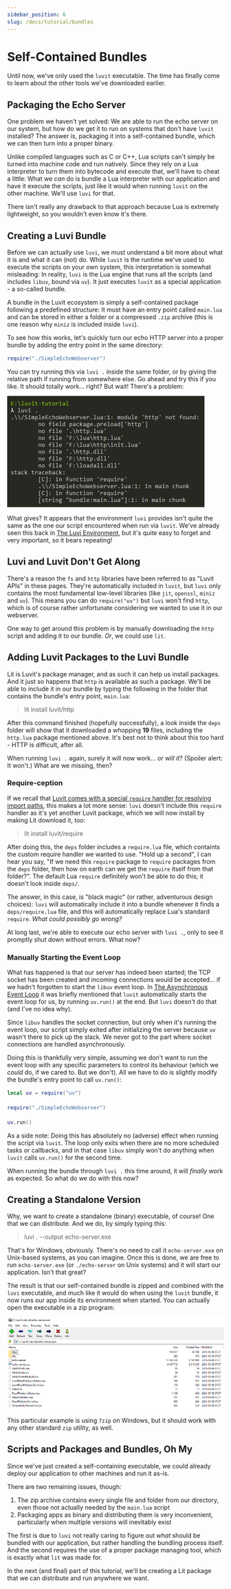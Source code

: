 ```yaml
---
sidebar_position: 6
slug: /docs/tutorial/bundles
---
```


# Self-Contained Bundles

Until now, we've only used the ``luvit`` executable. The time has finally come to learn about the other tools we've downloaded earlier.

## Packaging the Echo Server

One problem we haven't yet solved: We are able to run the echo server on our system, but how do we get it to run on systems that don't have ``luvit`` installed? The answer is, packaging it into a self-contained bundle, which we can then turn into a proper binary.

Unlike compiled languages such as C or C++, Lua scripts can't simply be turned into machine code and run natively. Since they rely on a Lua interpreter to turn them into bytecode and execute that, we'll have to cheat a little: What we *can* do is bundle a Lua interpreter with our application and have it execute the scripts, just like it would when running ``luvit`` on the other machine. We'll use ``luvi`` for that.

There isn't really any drawback to that approach because Lua is extremely lightweight, so you wouldn't even know it's there.

## Creating a Luvi Bundle

Before we can actually use ``luvi``, we must understand a bit more about what it is and what it can (not) do. While ``luvit`` is the runtime we've used to execute the scripts on your own system, this interpretation is somewhat misleading: In reality, ``luvi`` is the Lua engine that runs all the scripts (and includes ``libuv``, bound via ``uv``). It just executes ``luvit`` as a special application - a so-called bundle.

A bundle in the Luvit ecosystem is simply a self-contained package following a predefined structure: It must have an entry point called ``main.lua`` and can be stored in either a folder or a compressed ``.zip`` archive (this is one reason why ``miniz`` is included inside ``luvi``).

To see how this works, let's quickly turn our echo HTTP server into a proper bundle by adding the entry point in the same directory:

```lua title="main.lua"
require("./SimpleEchoWebserver")
```

You can try running this via ``luvi .`` inside the same folder, or by giving the relative path if running from somewhere else. Go ahead and try this if you like. It should totally work... right? But wait! There's a problem:

![05-luvi-missing-dependencies.png](05-luvi-missing-dependencies.png)

What gives? It appears that the environment ``luvi`` provides isn't quite the same as the one our script encountered when run via  ``luvit``. We've already seen this back in [The Luvi Environment](/docs/tutorial/hello-world#the-luvi-environment), but it's quite easy to forget and very important, so it bears repeating!

## Luvi and Luvit Don't Get Along

There's a reason the ``fs`` and ``http`` libraries have been referred to as "Luvit APIs" in these pages. They're automatically included in ``luvit``, but ``luvi`` only contains the most fundamental low-level libraries (like ``jit``, ``openssl``, ``miniz`` and ``uv``). This means you can do ``require("uv")`` but ``luvi`` won't find ``http``, which is of course rather unfortunate considering we wanted to use it in our webserver.

One way to get around this problem is by manually downloading the ``http`` script and adding it to our bundle. *Or*, we could use ``lit``.

## Adding Luvit Packages to the Luvi Bundle

Lit is Luvit's package manager, and as such it can help us install packages. And it just so happens that ``http`` is available as such a package. We'll be able to include it in our bundle by typing the following in the folder that contains the bundle's entry point, ``main.lua``: 

> lit install luvit/http

After this command finished (hopefully successfully), a look inside the ``deps`` folder will show that it downloaded a whopping **19** files, including the ``http.lua`` package mentioned above. It's best not to think about this too hard - HTTP is difficult, after all.

When running ``luvi .`` again, surely it will now work... *or will it*? (Spoiler alert: It won't.) What are we missing, then?

### Require-ception

If we recall that [Luvit comes with a special ``require`` handler for resolving import paths](docs/tutorial/hello-world#relative-imports), this makes a lot more sense: ``luvi`` doesn't include this ``require`` handler as it's yet another Luvit package, which we will now install by making Lit download it, too:

> lit install luvit/require

After doing this, the ``deps`` folder includes a ``require.lua`` file, which containts the custom require handler we wanted to use. "Hold up a second", I can hear you say, "If we need this ``require`` package to ``require`` packages from the ``deps`` folder, then how on earth can we get the ``require`` itself from that folder?". The default Lua ``require`` definitely won't be able to do this; it doesn't look inside ``deps/``.

The answer, in this case, is "black magic" (or rather, adventurous design choices): ``luvi`` will automatically include it into a bundle whenever it finds a ``deps/require.lua`` file, and this will automatically replace Lua's standard ``require``.  *What could possibly go wrong?*

At long last, we're able to execute our echo server with ``luvi .``, only to see it promptly shut down without errors. What now?

### Manually Starting the Event Loop

What has happened is that our server has indeed been started; the TCP socket has been created and incoming connections would be accepted... if we hadn't forgotten to start the ``libuv`` event loop. In [The Asynchronous Event Loop](docs/tutorial/asynchronous-event-loop#the-asynchronous-event-loop) it was briefly mentioned that ``luvit`` automatically starts the event loop for us, by running ``uv.run()`` at the end. But ``luvi`` doesn't do that (and I've no idea why).

Since ``libuv`` handles the socket connection, but only when it's running the event loop, our script simply exited after initializing the server because ``uv`` wasn't there to pick up the slack. We never got to the part where socket connections are handled asynchronously.

Doing this is thankfully very simple, assuming we don't want to run the event loop with any specific parameters to control its behaviour (which we *could* do, if we cared to. But we don't). All we have to do is slightly modify the bundle's entry point to call ``uv.run()``:

```lua title="main.lua"
local uv = require("uv")

require("./SimpleEchoWebserver")

uv.run()
```

As a side note: Doing this has absolutely no (adverse) effect when running the script via ``luvit``. The loop only exits when there are no more scheduled tasks or callbacks, and in that case ``libuv`` simply won't do anything when ``luvit`` calls ``uv.run()`` for the second time.

When running the bundle through ``luvi .`` this time around, it will *finally* work as expected. So what do we do with this now?

## Creating a Standalone Version

Why, we want to create a standalone (binary) executable, of course! One that we can distribute. And we do, by simply typing this:

> luvi . --output echo-server.exe

That's for Windows, obviously. There's no need to call it ``echo-server.exe`` on Unix-based systems, as you can imagine.
Once this is done, we are free to run ``echo-server.exe`` (or ``./echo-server`` on Unix systems) and it will start our application. Isn't that great?

The result is that our self-contained bundle is zipped and combined with the ``luvi`` executable, and much like it would do when using the ``luvit`` bundle, it now runs our app inside its environment when started. You can actually open the executable in a zip program:

![05-zip-bundle-contents.png](05-zip-bundle-contents.png)

This particular example is using ``7zip`` on Windows, but it should work with any other standard ``zip`` utility, as well.

## Scripts and Packages and Bundles, Oh My

Since we've just created a self-containing executable, we could already deploy our application to other machines and run it as-is.

There are two remaining issues, though:

1. The zip archive contains every single file and folder from our directory, even those not actually needed by the ``main.lua`` script
2. Packaging apps as binary and distributing them is very inconvenient, particularly when multiple versions will inevitably exist

The first is due to ``luvi`` not really caring to figure out *what* should be bundled with our application, but rather handling the bundling process itself. And the second requires the use of a proper package managing tool, which is exactly what ``lit`` was made for.

In the next (and final) part of this tutorial, we'll be creating a Lit package that we can distribute and run anywhere we want.